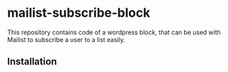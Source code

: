 # mailist-subscribe-block

This repository contains code of a wordpress block, that can be used with Mailist to subscribe a user to a list easily.

## Installation

